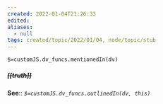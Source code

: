 ```yaml
---
created: 2022-01-04T21:26:33 
edited: 
aliases:
  - null
tags: created/topic/2022/01/04, node/topic/stub
---
```

`$=customJS.dv_funcs.mentionedIn(dv)`

##### <s class="topic-title">[[truth]]</s>


**See**::
*`$=customJS.dv_funcs.outlinedIn(dv, this)`*